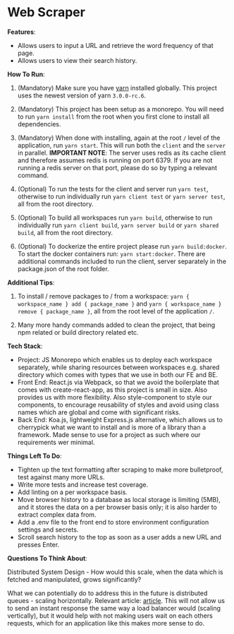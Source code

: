 # Web Scraper

**Features**:

* Allows users to input a URL and retrieve the word frequency of that page.
* Allows users to view their search history.

**How To Run**:

1. (Mandatory) Make sure you have [yarn](https://www.npmjs.com/package/yarn) installed globally. This project uses the newest version of yarn `3.0.0-rc.6`.

2. (Mandatory) This project has been setup as a monorepo. You will need to run `yarn install` from the root when you first clone to install all dependencies.

3. (Mandatory) When done with installing, again at the root `/` level of the application, run `yarn start`. This will run both the `client` and the `server` in parallel. **IMPORTANT NOTE**: The server uses redis as its cache client and therefore assumes redis is running on port 6379. If you are not running a redis server on that port, please do so by typing a relevant command.

3. (Optional) To run the tests for the client and server run `yarn test`, otherwise to run individually run `yarn client test` or `yarn server test`, all from the root directory.

4. (Optional) To build all workspaces run `yarn build`, otherwise to run individually run `yarn client build`, `yarn server build` or `yarn shared build`, all from the root directory.

5. (Optional) To dockerize the entire project please run `yarn build:docker`. To start the docker containers run: `yarn start:docker`. There are additional commands included to run the client, server separately in the package.json of the root folder.

**Additional Tips**:

1. To install / remove packages to / from a workspace: `yarn { workspace_name } add { package_name }` and `yarn { workspace_name } remove { package_name }`, all from the root level of the application `/`.

2. Many more handy commands added to clean the project, that being npm related or build directory related etc.

**Tech Stack**:

* Project: JS Monorepo which enables us to deploy each workspace separately, while sharing resources between workspaces e.g. shared directory which comes with types that we use in both our FE and BE.
* Front End: React.js via Webpack, so that we avoid the boilerplate that comes with create-react-app, as this project is small in size. Also provides us with more flexibility. Also style-component to style our components, to encourage reusability of styles and avoid using class names which are global and come with significant risks.
* Back End: Koa.js, lightweight Express.js alternative, which allows us to cherrypick what we want to install and is more of a library than a framework. Made sense to use for a project as such where our requirements wer minimal.

**Things Left To Do**:

* Tighten up the text formatting after scraping to make more bulletproof, test against many more URLs.
* Write more tests and increase test coverage.
* Add linting on a per workspace basis.
* Move browser history to a database as local storage is limiting (5MB), and it stores the data on a per browser basis only; it is also harder to extract complex data from.
* Add a .env file to the front end to store environment configuration settings and secrets.
* Scroll search history to the top as soon as a user adds a new URL and presses Enter.

**Questions To Think About**:

Distributed System Design - How would this scale, when the data which is fetched and manipulated, grows significantly?

What we can potentially do to address this in the future is distributed queues - scaling horizontally. Relevant article: [article](https://blog.logrocket.com/scale-node-js-app-using-distributed-queues/). This will not allow us to send an instant response the same way a load balancer would (scaling vertically), but it would help with not making users wait on each others requests, which for an application like this makes more sense to do.
